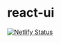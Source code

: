 # react-ui
[![Netlify Status](https://api.netlify.com/api/v1/badges/18d4551d-1111-4201-98e8-51548b8152bf/deploy-status)](https://app.netlify.com/sites/thirsty-noyce-20be95/deploys)